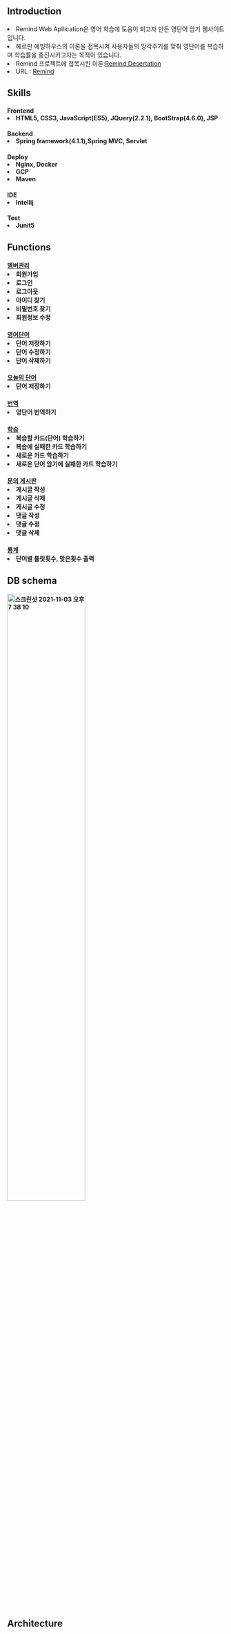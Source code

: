 <h2>Introduction</h2>
<span>
  <li><span>Remind Web Apllication은 영어 학습에 도움이 되고자 만든 영단어 암기 웹사이트입니다.</span></li>
  <li><span>헤르만 에빙하우스의 이론을 접목시켜 사용자들의 망각주기를 맞춰 영단어를 복습하며 학습률을 증진시키고자는 목적이 있습니다.</span></li>
  <li><span>Remind 프로젝트에 접목시킨 이론:<a href="https://www.dbpia.co.kr/journal/articleDetail?nodeId=NODE10532183&language=ko_KR">Remind Desertation</a></span>
  </li>
  <li>URL : <a href="http://34.64.175.88">Remind</a> 
</span>
<h2>Skills</h2>
  <h4>Frontend</>
    <li>HTML5, CSS3, JavaScript(ES5), JQuery(2.2.1), BootStrap(4.6.0), JSP</> 
  <h4>Backend</>
    <li>Spring framework(4.1.1),Spring MVC, Servlet</li>
   <h4>Deploy</>
    <li>Nginx, Docker</li>
    <li>GCP</li>
    <li>Maven</li>
  <h4>IDE</>
    <li>Intellij</>
    <h4>Test</>
    <li>Junit5</>
 
<h2>Functions</h2>
<h4><a href="https://github.com/ksj0109188/EnglishWords_Practice/tree/master/RemindProject/src/main/java/com/project/member">멤버관리</a></>
  <li>회원가입</>
  <li>로그인</>
  <li>로그아웃</>
  <li>아이디 찾기</>
  <li>비밀번호 찾기</>
  <li>회원정보 수정</>
  
<h4><a href="https://github.com/ksj0109188/EnglishWords_Practice/blob/master/RemindProject/src/main/java/com/project/word/Controller/wordControllerImpl.java">영어단어</a></>
  <li>단어 저장하기</>
  <li>단어 수정하기</>
  <li>단어 삭제하기</>
  
<h4><a href="https://github.com/ksj0109188/EnglishWords_Practice/tree/master/RemindProject/src/main/java/com/project/dailyWord">오늘의 단어</a></>
  <li>단어 저장하기</>
   
<h4><a href="https://github.com/ksj0109188/EnglishWords_Practice/blob/master/RemindProject/src/main/java/com/project/word/Controller/wordControllerImpl.java">번역</a></>
  <li>영단어 번역하기</>

<h4><a href="https://github.com/ksj0109188/EnglishWords_Practice/blob/master/RemindProject/src/main/java/com/project/word/Controller/wordControllerImpl.java">학습</a></>
  <li>복습할 카드(단어) 학습하기</>
  <li>복습에 실패한 카드 학습하기</>
  <li>새로운 카드 학습하기</>
  <li>새로운 단어 암기에 실패한 카드 학습하기</>
  
<h4><a href="https://github.com/ksj0109188/EnglishWords_Practice/tree/master/RemindProject/src/main/java/com/project/inquiryBoard">문의 게시판</a></>
  <li>게시글 작성</>
  <li>게시글 삭제</>
  <li>게시글 수정</>
  <li>댓글 작성</>
  <li>댓글 수정</>
  <li>댓글 삭제</>
  
<h4><a href="https://github.com/ksj0109188/EnglishWords_Practice/tree/master/RemindProject/src/main/java/com/project/statistic">통계</a></>
  <li>단어별 틀릿횟수, 맞은횟수 출력</>
  
  <h2>DB schema</h2>
  <img width="60%" alt="스크린샷 2021-11-03 오후 7 38 10" src="https://user-images.githubusercontent.com/48472569/140046077-0ad9a073-c65a-4e0f-a437-65f6ed5f9034.png">
  
  <h2>Architecture</>
  
